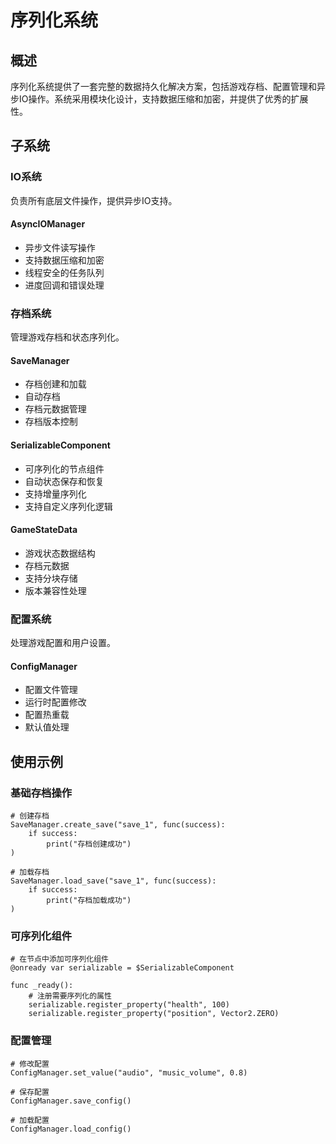 # 序列化系统

## 概述
序列化系统提供了一套完整的数据持久化解决方案，包括游戏存档、配置管理和异步IO操作。系统采用模块化设计，支持数据压缩和加密，并提供了优秀的扩展性。

## 子系统

### IO系统
负责所有底层文件操作，提供异步IO支持。

#### AsyncIOManager
- 异步文件读写操作
- 支持数据压缩和加密
- 线程安全的任务队列
- 进度回调和错误处理

### 存档系统
管理游戏存档和状态序列化。

#### SaveManager
- 存档创建和加载
- 自动存档
- 存档元数据管理
- 存档版本控制

#### SerializableComponent
- 可序列化的节点组件
- 自动状态保存和恢复
- 支持增量序列化
- 支持自定义序列化逻辑

#### GameStateData
- 游戏状态数据结构
- 存档元数据
- 支持分块存储
- 版本兼容性处理

### 配置系统
处理游戏配置和用户设置。

#### ConfigManager
- 配置文件管理
- 运行时配置修改
- 配置热重载
- 默认值处理

## 使用示例

### 基础存档操作
```gdscript
# 创建存档
SaveManager.create_save("save_1", func(success):
    if success:
        print("存档创建成功")
)

# 加载存档
SaveManager.load_save("save_1", func(success):
    if success:
        print("存档加载成功")
)
```

### 可序列化组件
```gdscript
# 在节点中添加可序列化组件
@onready var serializable = $SerializableComponent

func _ready():
    # 注册需要序列化的属性
    serializable.register_property("health", 100)
    serializable.register_property("position", Vector2.ZERO)
```

### 配置管理
```gdscript
# 修改配置
ConfigManager.set_value("audio", "music_volume", 0.8)

# 保存配置
ConfigManager.save_config()

# 加载配置
ConfigManager.load_config()
```

